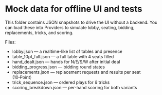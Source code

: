 # Mock data for offline UI and tests

This folder contains JSON snapshots to drive the UI without a backend. You can load these into Providers to simulate lobby, seating, bidding, replacements, tricks, and scoring.

Files:
- lobby.json — a realtime-like list of tables and presence
- table_10pt_full.json — a full table with 4 seats filled
- hand_dealt.json — hands for N/E/S/W after initial deal
- bidding_progress.json — bidding round states
- replacements.json — replacement requests and results per seat (10‑Point)
- trick_sequence.json — ordered plays for 6 tricks
- scoring_breakdown.json — per-hand scoring for both variants
